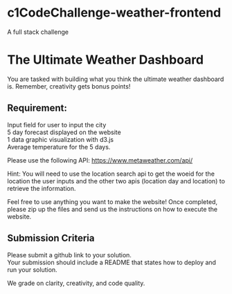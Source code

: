 # c1CodeChallenge-weather-frontend
A full stack challenge

# The Ultimate Weather Dashboard
 
 
You are tasked with building what you think the ultimate weather dashboard is. Remember, creativity gets bonus points!  
 
## Requirement:  
Input field for user to input the city  
5 day forecast displayed on the website  
1 data graphic visualization with d3.js  
Average temperature for the 5 days.  
 
 
Please use the following API: https://www.metaweather.com/api/  
 
Hint: You will need to use the location search api to get the woeid for the location the user inputs and the other two apis (location day and location) to retrieve the information.  
 
Feel free to use anything you want to make the website! Once completed, please zip up the files and send us the instructions on how to execute the website.  

## Submission Criteria
Please submit a github link to your solution.  
Your submission should include a README that states how to deploy and run your solution.  

We grade on clarity, creativity, and code quality.
